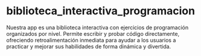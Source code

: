 # biblioteca_interactiva_programacion
Nuestra app es una biblioteca interactiva con ejercicios de programación organizados por nivel. Permite escribir y probar código directamente, ofreciendo retroalimentación inmediata para ayudar a los usuarios a practicar y mejorar sus habilidades de forma dinámica y divertida.
